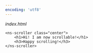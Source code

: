 ```yaml
---
encoding: 'utf8'
---
```


*index.html*

    <ns-scroller class="center">
        <h1>Hi! I am now scrollable!</h1>
        <h3>Happy scrolling!</h3>
    </ns-scroller>
    